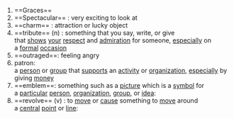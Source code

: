 
1. ==Graces==
2. ==Spectacular== : very exciting to look at 
3. ==charm== : attraction or lucky object
4. ==tribute== (n) : something that you say, write, or give that [shows](https://dictionary.cambridge.org/dictionary/english/show "shows") [your](https://dictionary.cambridge.org/dictionary/english/your "your") [respect](https://dictionary.cambridge.org/dictionary/english/respect "respect") and [admiration](https://dictionary.cambridge.org/dictionary/english/admiration "admiration") for someone, [especially](https://dictionary.cambridge.org/dictionary/english/especially "especially") on a [formal](https://dictionary.cambridge.org/dictionary/english/formal "formal") [occasion](https://dictionary.cambridge.org/dictionary/english/occasion "occasion")
5. ==outraged==: feeling angry
6. patron: a [person](https://dictionary.cambridge.org/dictionary/english/person "person") or [group](https://dictionary.cambridge.org/dictionary/english/group "group") that [supports](https://dictionary.cambridge.org/dictionary/english/support "supports") an [activity](https://dictionary.cambridge.org/dictionary/english/activity "activity") or [organization](https://dictionary.cambridge.org/dictionary/english/organization "organization"), [especially](https://dictionary.cambridge.org/dictionary/english/especially "especially") by giving [money](https://dictionary.cambridge.org/dictionary/english/money "money")
7. ==emblem==: something such as a [picture](https://dictionary.cambridge.org/dictionary/english/picture "picture") which is a [symbol](https://dictionary.cambridge.org/dictionary/english/symbol "symbol") for a [particular](https://dictionary.cambridge.org/dictionary/english/particular "particular") [person](https://dictionary.cambridge.org/dictionary/english/person "person"), [organization](https://dictionary.cambridge.org/dictionary/english/organization "organization"), [group](https://dictionary.cambridge.org/dictionary/english/group "group"), or [idea](https://dictionary.cambridge.org/dictionary/english/idea "idea"):
8. ==revolve== (v) : to [move](https://dictionary.cambridge.org/dictionary/english/move "move") or [cause](https://dictionary.cambridge.org/dictionary/english/cause "cause") something to [move](https://dictionary.cambridge.org/dictionary/english/move "move") around a [central](https://dictionary.cambridge.org/dictionary/english/central "central") [point](https://dictionary.cambridge.org/dictionary/english/point "point") or [line](https://dictionary.cambridge.org/dictionary/english/line "line"):

